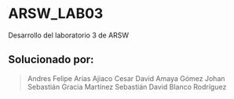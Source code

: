 # ARSW_LAB03
Desarrollo del laboratorio 3 de ARSW
## Solucionado por:
> Andres Felipe Arias Ajiaco
> Cesar David Amaya Gómez
> Johan Sebastián Gracia Martínez
> Sebastián David Blanco Rodríguez

